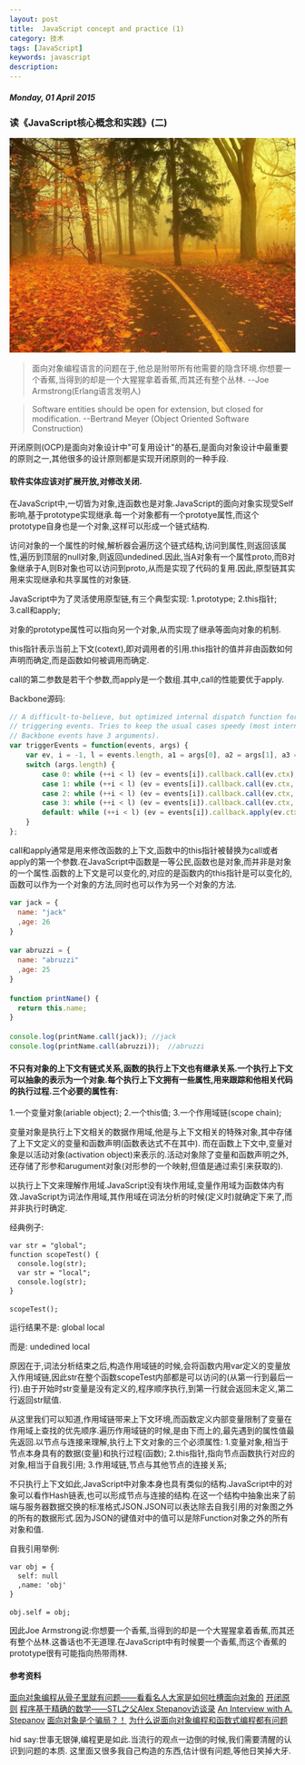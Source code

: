 ```yaml
---
layout: post
title:  JavaScript concept and practice (1)
category: 技术
tags: [JavaScript]
keywords: javascript
description: 
---
```


##### Monday, 01 April 2015

### 读《JavaScript核心概念和实践》(二)

![风景](/../../assets/img/tech/2015/object_oriented_programming.jpg)

> 面向对象编程语言的问题在于,他总是附带所有他需要的隐含环境.你想要一个香蕉,当得到的却是一个大猩猩拿着香蕉,而其还有整个丛林.
--Joe Armstrong(Erlang语言发明人)

> Software entities should be open for extension, but closed for modification.
--Bertrand Meyer (Object Oriented Software Construction)

开闭原则(OCP)是面向对象设计中"可复用设计"的基石,是面向对象设计中最重要的原则之一,其他很多的设计原则都是实现开闭原则的一种手段.

#### 软件实体应该对扩展开放,对修改关闭.

在JavaScript中,一切皆为对象,连函数也是对象.JavaScript的面向对象实现受Self影响,基于prototype实现继承.每一个对象都有一个prototye属性,而这个prototype自身也是一个对象,这样可以形成一个链式结构.

访问对象的一个属性的时候,解析器会遍历这个链式结构,访问到属性,则返回该属性,遍历到顶层的null对象,则返回undedined.因此,当A对象有一个属性proto,而B对象继承于A,则B对象也可以访问到proto,从而是实现了代码的复用.因此,原型链其实用来实现继承和共享属性的对象链.

JavaScript中为了灵活使用原型链,有三个典型实现:
1.prototype;
2.this指针;
3.call和apply;

对象的prototype属性可以指向另一个对象,从而实现了继承等面向对象的机制.

this指针表示当前上下文(cotext),即对调用者的引用.this指针的值并非由函数如何声明而确定,而是函数如何被调用而确定.

call的第二参数是若干个参数,而apply是一个数组.其中,call的性能要优于apply.

Backbone源码:

````javascript
// A difficult-to-believe, but optimized internal dispatch function for
// triggering events. Tries to keep the usual cases speedy (most internal
// Backbone events have 3 arguments).
var triggerEvents = function(events, args) {
    var ev, i = -1, l = events.length, a1 = args[0], a2 = args[1], a3 = args[2];
    switch (args.length) {
        case 0: while (++i < l) (ev = events[i]).callback.call(ev.ctx); return;
        case 1: while (++i < l) (ev = events[i]).callback.call(ev.ctx, a1); return;
        case 2: while (++i < l) (ev = events[i]).callback.call(ev.ctx, a1, a2); return;
        case 3: while (++i < l) (ev = events[i]).callback.call(ev.ctx, a1, a2, a3); return;
        default: while (++i < l) (ev = events[i]).callback.apply(ev.ctx, args); return;
    }
};
````

call和apply通常是用来修改函数的上下文,函数中的this指针被替换为call或者apply的第一个参数.在JavaScript中函数是一等公民,函数也是对象,而并非是对象的一个属性.函数的上下文是可以变化的,对应的是函数内的this指针是可以变化的,函数可以作为一个对象的方法,同时也可以作为另一个对象的方法.


````javascript
var jack = {
  name: "jack"
  ,age: 26
}

var abruzzi = {
  name: "abruzzi"
  ,age: 25
}

function printName() {
  return this.name;
}

console.log(printName.call(jack)); //jack
console.log(printName.call(abruzzi));  //abruzzi

````

#### 不只有对象的上下文有链式关系,函数的执行上下文也有继承关系.一个执行上下文可以抽象的表示为一个对象.每个执行上下文拥有一些属性,用来跟踪和他相关代码的执行过程.三个必要的属性有:
1.一个变量对象(ariable object);
2.一个this值;
3.一个作用域链(scope chain);

变量对象是执行上下文相关的数据作用域,他是与上下文相关的特殊对象,其中存储了上下文定义的变量和函数声明(函数表达式不在其中).
而在函数上下文中,变量对象是以活动对象(activation object)来表示的.活动对象除了变量和函数声明之外,还存储了形参和arugument对象(对形参的一个映射,但值是通过索引来获取的).

以执行上下文来理解作用域.JavaScript没有块作用域,变量作用域为函数体内有效.JavaScript为词法作用域,其作用域在词法分析的时候(定义时)就确定下来了,而并非执行时确定.

经典例子:

````javasript
var str = "global";
function scopeTest() {
  console.log(str);
  var str = "local";
  console.log(str);
}

scopeTest();
````

运行结果不是:
global
local

而是: 
undedined
local

原因在于,词法分析结束之后,构造作用域链的时候,会将函数内用var定义的变量放入作用域链,因此str在整个函数scopeTest内部都是可以访问的(从第一行到最后一行).由于开始时str变量是没有定义的,程序顺序执行,到第一行就会返回未定义,第二行返回str赋值.

从这里我们可以知道,作用域链带来上下文环境,而函数定义内部变量限制了变量在作用域上查找的优先顺序.遍历作用域链的时候,是由下而上的,最先遇到的属性值最先返回.以节点与连接来理解,执行上下文对象的三个必须属性:
1.变量对象,相当于节点本身具有的数据(变量)和执行过程(函数);
2.this指针,指向节点函数执行对应的对象,相当于自我引用;
3.作用域链,节点与其他节点的连接关系;

不只执行上下文如此,JavaScript中对象本身也具有类似的结构.JavaScript中的对象可以看作Hash链表,也可以形成节点与连接的结构.在这一个结构中抽象出来了前端与服务器数据交换的标准格式JSON.JSON可以表达除去自我引用的对象图之外的所有的数据形式.因为JSON的键值对中的值可以是除Function对象之外的所有对象和值.

自我引用举例:

````javasript
var obj = {
  self: null
  ,name: 'obj'
}

obj.self = obj;
````

因此Joe Armstrong说:你想要一个香蕉,当得到的却是一个大猩猩拿着香蕉,而其还有整个丛林.这番话也不无道理.在JavaScript中有时候要一个香蕉,而这个香蕉的prototype很有可能指向热带雨林.


#### 参考资料
[面向对象编程从骨子里就有问题——看看名人大家是如何吐槽面向对象的](http://www.vaikan.com/object-oriented-programming-is-inherently-harmful/)
[开闭原则](http://baike.baidu.com/view/866233.htm)
[程序基于精确的数学——STL之父Alex Stepanov访谈录](http://www.techcn.com.cn/index.php?doc-view-131345.html)
[	An Interview with A. Stepanov](http://www.stlport.org/resources/StepanovUSA.html)
[面向对象是个骗局？！](http://coolshell.cn/articles/3036.html)
[为什么说面向对象编程和函数式编程都有问题](http://www.vaikan.com/whats-wrong-with-oop-and-fp/)

hid say:世事无银弹,编程更是如此.当流行的观点一边倒的时候,我们需要清醒的认识到问题的本质.
这里面又很多我自己构造的东西,估计很有问题,等他日笑掉大牙.


